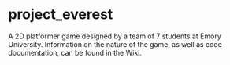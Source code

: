# project_everest
A 2D platformer game designed by a team of 7 students at Emory University.
Information on the nature of the game, as well as code documentation, can be found in the Wiki.
